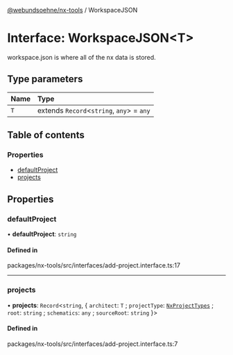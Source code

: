 [@webundsoehne/nx-tools](../README.md) / WorkspaceJSON

# Interface: WorkspaceJSON<T\>

workspace.json is where all of the nx data is stored.

## Type parameters

| Name | Type |
| :------ | :------ |
| `T` | extends `Record`<`string`, `any`\> = `any` |

## Table of contents

### Properties

- [defaultProject](WorkspaceJSON.md#defaultproject)
- [projects](WorkspaceJSON.md#projects)

## Properties

### defaultProject

• **defaultProject**: `string`

#### Defined in

packages/nx-tools/src/interfaces/add-project.interface.ts:17

___

### projects

• **projects**: `Record`<`string`, { `architect`: `T` ; `projectType`: [`NxProjectTypes`](../enums/NxProjectTypes.md) ; `root`: `string` ; `schematics`: `any` ; `sourceRoot`: `string`  }\>

#### Defined in

packages/nx-tools/src/interfaces/add-project.interface.ts:7
